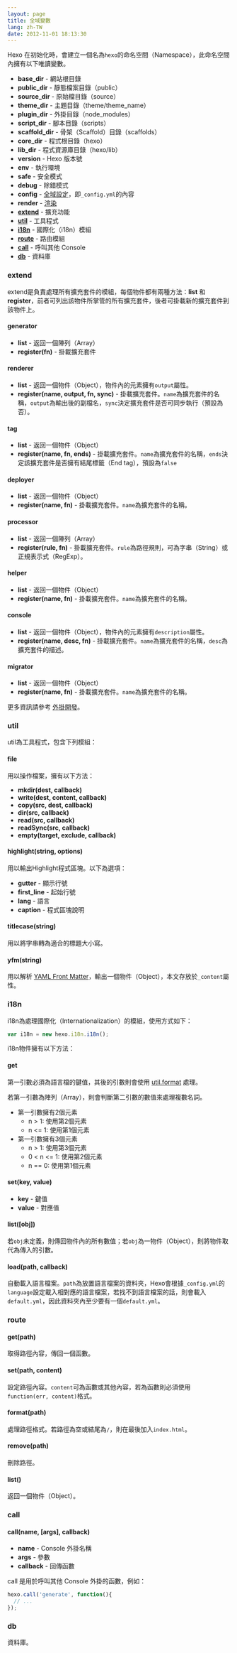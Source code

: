 ```yaml
---
layout: page
title: 全域變數
lang: zh-TW
date: 2012-11-01 18:13:30
---
```


Hexo 在初始化時，會建立一個名為`hexo`的命名空間（Namespace），此命名空間內擁有以下唯讀變數。

- **base_dir** - 網站根目錄
- **public_dir** - 靜態檔案目錄（public）
- **source_dir** - 原始檔目錄（source）
- **theme_dir** - 主題目錄（theme/theme_name）
- **plugin_dir** - 外掛目錄（node_modules）
- **script_dir** - 腳本目錄（scripts）
- **scaffold_dir** - 骨架（Scaffold）目錄（scaffolds）
- **core_dir** - 程式根目錄（hexo）
- **lib_dir** - 程式資源庫目錄（hexo/lib）
- **version** - Hexo 版本號
- **env** - 執行環境
- **safe** - 安全模式
- **debug** - 除錯模式
- **config** - [全域設定][1]，即`_config.yml`的內容
- **render** - [渲染][5]
- **[extend](#extend)** - 擴充功能
- **[util](#util)** - 工具程式
- **[i18n](#i18n)** - 國際化（i18n）模組
- **[route](#route)** - 路由模組
- **[call](#call)** - 呼叫其他 Console
- **[db](#db)** - 資料庫

<a name="extend"></a>
### extend

extend是負責處理所有擴充套件的模組，每個物件都有兩種方法：**list** 和 **register**，前者可列出該物件所掌管的所有擴充套件，後者可掛載新的擴充套件到該物件上。

#### generator

- **list** - 返回一個陣列（Array）
- **register(fn)** - 掛載擴充套件

#### renderer

- **list** - 返回一個物件（Object），物件內的元素擁有`output`屬性。
- **register(name, output, fn, sync)** - 掛載擴充套件。`name`為擴充套件的名稱，`output`為輸出後的副檔名，`sync`決定擴充套件是否可同步執行（預設為否）。

#### tag

- **list** - 返回一個物件（Object）
- **register(name, fn, ends)** - 掛載擴充套件。`name`為擴充套件的名稱，`ends`決定該擴充套件是否擁有結尾標籤（End tag），預設為`false`

#### deployer

- **list** - 返回一個物件（Object）
- **register(name, fn)** - 掛載擴充套件。`name`為擴充套件的名稱。

#### processor

- **list** - 返回一個陣列（Array）
- **register(rule, fn)** - 掛載擴充套件。`rule`為路徑規則，可為字串（String）或正規表示式（RegExp）。

#### helper

- **list** - 返回一個物件（Object）
- **register(name, fn)** - 掛載擴充套件。`name`為擴充套件的名稱。

#### console

- **list** - 返回一個物件（Object），物件內的元素擁有`description`屬性。
- **register(name, desc, fn)** - 掛載擴充套件。`name`為擴充套件的名稱，`desc`為擴充套件的描述。

#### migrator

- **list** - 返回一個物件（Object）
- **register(name, fn)** - 掛載擴充套件。`name`為擴充套件的名稱。

更多資訊請參考 [外掛開發][2]。

<a name="util"></a>
### util

util為工具程式，包含下列模組：

#### file

用以操作檔案，擁有以下方法：

- **mkdir(dest, callback)**
- **write(dest, content, callback)**
- **copy(src, dest, callback)**
- **dir(src, callback)**
- **read(src, callback)**
- **readSync(src, callback)**
- **empty(target, exclude, callback)**

#### highlight(string, options)

用以輸出Highlight程式區塊。以下為選項：

- **gutter** - 顯示行號
- **first_line** - 起始行號
- **lang** - 語言
- **caption** - 程式區塊說明

#### titlecase(string)

用以將字串轉為適合的標題大小寫。

#### yfm(string)

用以解析 [YAML Front Matter][3]，輸出一個物件（Object），本文存放於`_content`屬性。

<a name="i18n"></a>
### i18n

i18n為處理國際化（Internationalization）的模組，使用方式如下：

``` js
var i18n = new hexo.i18n.i18n();
```

i18n物件擁有以下方法：

#### get

第一引數必須為語言檔的鍵值，其後的引數則會使用 [util.format][4] 處理。

若第一引數為陣列（Array），則會判斷第二引數的數值來處理複數名詞。

- 第一引數擁有2個元素
  - n > 1: 使用第2個元素
  - n <= 1: 使用第1個元素
- 第一引數擁有3個元素
  - n > 1: 使用第3個元素
  - 0 < n <= 1: 使用第2個元素
  - n == 0: 使用第1個元素

#### set(key, value)

- **key** - 鍵值
- **value** - 對應值

#### list([obj])

若`obj`未定義，則傳回物件內的所有數值；若`obj`為一物件（Object），則將物件取代為傳入的引數。

#### load(path, callback)

自動載入語言檔案。`path`為放置語言檔案的資料夾，Hexo會根據`_config.yml`的`language`設定載入相對應的語言檔案，若找不到語言檔案的話，則會載入`default.yml`，因此資料夾內至少要有一個`default.yml`。

<a name="route"></a>
### route

#### get(path)

取得路徑內容，傳回一個函數。

#### set(path, content)

設定路徑內容。`content`可為函數或其他內容，若為函數則必須使用`function(err, content)`格式。

#### format(path)

處理路徑格式。若路徑為空或結尾為`/`，則在最後加入`index.html`。

#### remove(path)

刪除路徑。

#### list()

返回一個物件（Object）。

<a name="call"></a>
### call

#### call(name, [args], callback)

- **name** - Console 外掛名稱
- **args** - 參數
- **callback** - 回傳函數

call 是用於呼叫其他 Console 外掛的函數，例如：

``` js
hexo.call('generate', function(){
  // ...
});
```

<a name="db"></a>
### db

資料庫。

[1]: configure.html
[2]: plugin-development.html
[3]: https://github.com/mojombo/jekyll/wiki/YAML-Front-Matter
[4]: http://nodejs.org/api/util.html#util_util_format_format
[5]: render.html
